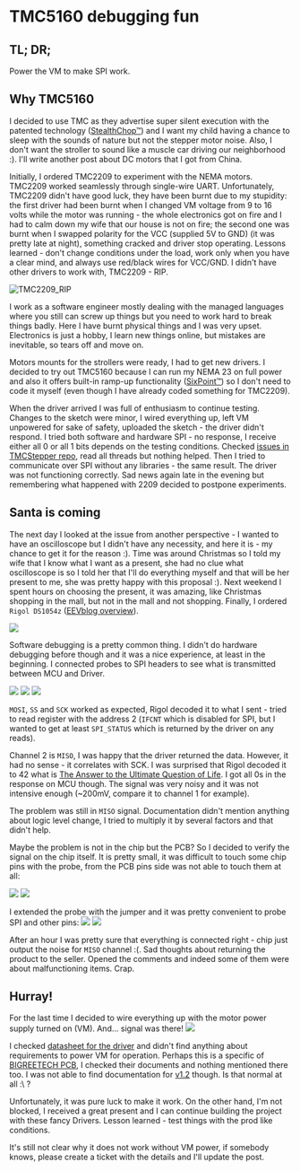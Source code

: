 # TMC5160 debugging fun

## TL; DR;
Power the VM to make SPI work.

## Why TMC5160

I decided to use TMC as they advertise super silent execution with the patented technology ([StealthChop™](https://www.trinamic.com/technology/motor-control-technology/chopper-modes/)) and I want my child having a chance to sleep with the sounds of nature but not the stepper motor noise. Also, I don't want the stroller to sound like a muscle car driving our neighborhood :). I'll write another post about DC motors that I got from China.

Initially, I ordered TMC2209 to experiment with the NEMA motors. TMC2209 worked seamlessly through single-wire UART. Unfortunately, TMC2209 didn't have good luck, they have been burnt due to my stupidity: the first driver had been burnt when I changed VM voltage from 9 to 16 volts while the motor was running - the whole electronics got on fire and I had to calm down my wife that our house is not on fire; the second one was burnt when I swapped polarity for the VCC (supplied 5V to GND) (it was pretty late at night), something cracked and driver stop operating. Lessons learned - don't change conditions under the load, work only when you have a clear mind, and always use red/black wires for VCC/GND. I didn't have other drivers to work with, TMC2209 - RIP.

![TMC2209_RIP](img/TMC2209_rip.JPG)

I work as a software engineer mostly dealing with the managed languages where you still can screw up things but you need to work hard to break things badly. Here I have burnt physical things and I was very upset. Electronics is just a hobby, I learn new things online, but mistakes are inevitable, so tears off and move on.

Motors mounts for the strollers were ready, I had to get new drivers. I decided to try out TMC5160 because I can run my NEMA 23 on full power and also it offers built-in ramp-up functionality ([SixPoint™](https://www.trinamic.com/technology/motion-control-technology/)) so I don't need to code it myself (even though I have already coded something for TMC2209).

When the driver arrived I was full of enthusiasm to continue testing. Changes to the sketch were minor, I wired everything up, left VM unpowered for sake of safety, uploaded the sketch - the driver didn't respond. I tried both software and hardware SPI - no response, I receive either all 0 or all 1 bits depends on the testing conditions. Checked [issues in TMCStepper repo](https://github.com/teemuatlut/TMCStepper/search?q=TMC5160&type=issues), read all threads but nothing helped. Then I tried to communicate over SPI without any libraries - the same result. The driver was not functioning correctly. Sad news again late in the evening but remembering what happened with 2209 decided to postpone experiments.

## Santa is coming

The next day I looked at the issue from another perspective - I wanted to have an oscilloscope but I didn't have any necessity, and here it is - my chance to get it for the reason :). Time was around Christmas so I told my wife that I know what I want as a present, she had no clue what oscilloscope is so I told her that I'll do everything myself and that will be her present to me, she was pretty happy with this proposal :). Next weekend I spent hours on choosing the present, it was amazing, like Christmas shopping in the mall, but not in the mall and not shopping. Finally, I ordered `Rigol DS1054z` ([EEVblog overview](https://www.youtube.com/watch?v=ETCOhzU1O5A)).

![](img/Rigol.JPG)

Software debugging is a pretty common thing. I didn't do hardware debugging before though and it was a nice experience, at least in the beginning. I connected probes to SPI headers to see what is transmitted between MCU and Driver.

![](./img/TMC5160_debug_01.JPG)
![](./img/TMC5160_debug_02.JPG)
![](./img/TMC5160_spi_noise.png)

`MOSI`, `SS` and `SCK` worked as expected, Rigol decoded it to what I sent - tried to read register with the address 2 (`IFCNT` which is disabled for SPI, but I wanted to get at least `SPI_STATUS` which is returned by the driver on any reads).

Channel 2 is `MISO`, I was happy that the driver returned the data. However, it had no sense - it correlates with SCK. I was surprised that Rigol decoded it to 42 what is [The Answer to the Ultimate Question of Life](https://en.wikipedia.org/wiki/42_(number)#The_Hitchhiker's_Guide_to_the_Galaxy). I got all 0s in the response on MCU though. The signal was very noisy and it was not intensive enough (~200mV, compare it to channel 1 for example).

The problem was still in `MISO` signal. Documentation didn't mention anything about logic level change, I tried to multiply it by several factors and that didn't help. 

Maybe the problem is not in the chip but the PCB? So I decided to verify the signal on the chip itself. It is pretty small, it was difficult to touch some chip pins with the probe, from the PCB pins side was not able to touch them at all:

![](./img/TMC5160_debug_03.JPG)
![](./img/TMC5160_debug_04.JPG)

I extended the probe with the jumper and it was pretty convenient to probe SPI and other pins:
![](./img/TMC5160_debug_05.JPG)
![](./img/TMC5160_debug_06.JPG)

After an hour I was pretty sure that everything is connected right - chip just output the noise for `MISO` channel :(. Sad thoughts about returning the product to the seller. Opened the comments and indeed some of them were about malfunctioning items. Crap.

## Hurray!

For the last time I decided to wire everything up with the motor power supply turned on (VM). And... signal was there!
![](./img/TMC5160_spi_signal.JPG)

I checked [datasheet for the driver](../../datasheets/TMC/TMC5160A_Datasheet_Rev1.14.pdf) and didn't find anything about requirements to power VM for operation. Perhaps this is a specific of [BIGREETECH PCB](../../datasheets/BIGTREETECH-TMC5160-V1.0/), I checked their documents and nothing mentioned there too. I was not able to find documentation for [v1.2](https://github.com/bigtreetech/BIGTREETECH-TMC5160-V1.0/issues/8) though. Is that normal at all :\ ?

Unfortunately, it was pure luck to make it work. On the other hand, I'm not blocked, I received a great present and I can continue building the project with these fancy Drivers. Lesson learned - test things with the prod like conditions.

It's still not clear why it does not work without VM power, if somebody knows, please create a ticket with the details and I'll update the post.
